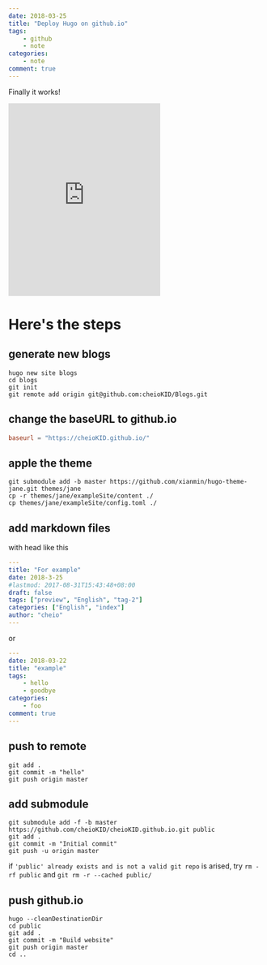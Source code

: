 ```yaml
---
date: 2018-03-25
title: "Deploy Hugo on github.io"
tags:
    - github
    - note
categories:
    - note
comment: true
---
```


Finally it works!

<iframe src="https://open.spotify.com/embed/track/2pNwQBjJppt8v3sZojH1aj" width="300" height="380" frameborder="0" allowtransparency="true" allow="encrypted-media"></iframe>

# Here's the steps


## generate new blogs
```shell
hugo new site blogs
cd blogs
git init
git remote add origin git@github.com:cheioKID/Blogs.git
```


## change the baseURL to github.io
```toml
baseurl = "https://cheioKID.github.io/"
```


## apple the theme
```shell
git submodule add -b master https://github.com/xianmin/hugo-theme-jane.git themes/jane
cp -r themes/jane/exampleSite/content ./
cp themes/jane/exampleSite/config.toml ./
```


## add markdown files
with head like this
```yaml
---
title: "For example"
date: 2018-3-25
#lastmod: 2017-08-31T15:43:48+08:00
draft: false
tags: ["preview", "English", "tag-2"]
categories: ["English", "index"]
author: "cheio"
---
```
or

```yaml
---
date: 2018-03-22
title: "example"
tags:
    - hello
    - goodbye
categories:
    - foo
comment: true
---
```


## push to remote
```shell
git add .
git commit -m "hello"
git push origin master
```


## add submodule
```shell
git submodule add -f -b master https://github.com/cheioKID/cheioKID.github.io.git public
git add .
git commit -m "Initial commit"
git push -u origin master
```

if `'public' already exists and is not a valid git repo` is arised, try `rm -rf public` and `git rm -r --cached public/`


## push github.io
```shell
hugo --cleanDestinationDir
cd public
git add .
git commit -m "Build website"
git push origin master
cd ..
```

